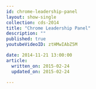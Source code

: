 ```yaml
---
id: chrome-leadership-panel
layout: show-single
collection: cds-2014
title: "Chrome Leadership Panel"
description: ""
published: true
youtubeVideoID: ztHMwIAbZ5M

date: 2014-11-21 13:00:00
article:
  written_on: 2015-02-24
  updated_on: 2015-02-24

---
```


